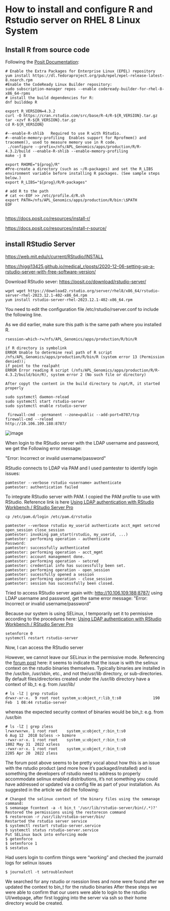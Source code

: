 # How to install and configure R and Rstudio server on RHEL 8 Linux System

## Install R from source code

Following the [Posit Documentation](https://docs.posit.co/resources/install-r-source/): 
```
# Enable the Extra Packages for Enterprise Linux (EPEL) repository
yum install https://dl.fedoraproject.org/pub/epel/epel-release-latest-8.noarch.rpm
#Enable the CodeReady Linux Builder repository:
sudo subscription-manager repos --enable codeready-builder-for-rhel-8-x86_64-rpms
# install the build dependencies for R:
dnf builddep R

export R_VERSION=4.3.2
curl -O https://cran.rstudio.com/src/base/R-4/R-${R_VERSION}.tar.gz
tar -xzvf R-${R_VERSION}.tar.gz
cd R-${R_VERSION}

#--enable-R-shlib	Required to use R with RStudio.
#--enable-memory-profiling	Enables support for Rprofmem() and tracemem(), used to measure memory use in R code.
 ./configure --prefix=/nfs/APL_Genomics/apps/production/R/R-4.3.2/build --enable-R-shlib --enable-memory-profiling
make -j 8

export RHOME="${prog}/R"
#Pre-create a directory (such as ~/R-packages) and set the R_LIBS environment variable before installing R packages. (See sample steps below.)
export R_LIBS="${prog}/R/R-packages"

# add R to the path
# cat <<-EOF >> /etc/profile.d/R.sh
export PATH=/nfs/APL_Genomics/apps/production/R/bin:\$PATH
EOF


```

https://docs.posit.co/resources/install-r/

https://docs.posit.co/resources/install-r-source/

## install RStudio Server
https://web.mit.edu/r/current/RStudio/INSTALL

https://higgi13425.github.io/medical_r/posts/2020-12-06-setting-up-a-rstudio-server-with-free-software-version/

Download RStudio sever: https://posit.co/download/rstudio-server/

```
wget wget https://download2.rstudio.org/server/rhel8/x86_64/rstudio-server-rhel-2023.12.1-402-x86_64.rpm
yum install rstudio-server-rhel-2023.12.1-402-x86_64.rpm

```
You need to edit the configuration file /etc/rstudio/rserver.conf to include the following line.

As we did earlier, make sure this path is the same path where you installed R.

```
rsession-which-r=/nfs/APL_Genomics/apps/production/R/bin/R

if R directory is symbolink
ERROR Unable to determine real path of R script /nfs/APL_Genomics/apps/production/R/bin/R (system error 13 (Permission denied));
if point to the realpaht
ERROR Error reading R script (/nfs/APL_Genomics/apps/production/R/R-4.3.2/build/bin/R), system error 2 (No such file or directory)

After copyt the content in the build directory to /opt/R, it started properly

sudo systemctl daemon-reload 
sudo systemctl start rstudio-server 
sudo systemctl enable rstudio-server

 firewall-cmd --permanent --zone=public --add-port=8787/tcp
firewall-cmd --reload
http://10.106.109.188:8787/
```

![image](https://github.com/xiaoli-dong/bioinfo_notebook/assets/52679027/3f80250a-e93a-4a90-9c82-f7d0d283e0c6)

When login to the RStudio server with the LDAP username and password, we get the Following error message:

"Error: Incorrect or invalid username/password"

RStudio connects to LDAP via PAM and I used pamtester to identify login issues: 
```
pamtester --verbose rstudio <username> authenticate
pamtester: authentication failed
```



To integrate RStudio server with PAM. I copied the PAM profile to use with RStudio. Reference link is here [Using LDAP authentication with RStudio Workbench / RStudio Server Pro](https://support.posit.co/hc/en-us/articles/232226708-Using-LDAP-authentication-with-RStudio-Workbench-RStudio-Server-Pro)

```
cp /etc/pam.d/login /etc/pam.d/rstudio

pamtester --verbose rstudio my_userid authenticate acct_mgmt setcred open_session close_session
pamtester: invoking pam_start(rstudio, my_userid, ...)
pamtester: performing operation - authenticate
Password:
pamtester: successfully authenticated
pamtester: performing operation - acct_mgmt
pamtester: account management done.
pamtester: performing operation - setcred
pamtester: credential info has successfully been set.
pamtester: performing operation - open_session
pamtester: sucessfully opened a session
pamtester: performing operation - close_session
pamtester: session has successfully been closed.
```
Tried to access RStudio server again with: http://10.106.109.188:8787/ using LDAP username and password, get the same error message:
"Error: Incorrect or invalid username/password"

Because our system is using SELinux, I temporarily set it to permissive according to the procedures here: [Using LDAP authentication with RStudio Workbench / RStudio Server Pro](https://support.posit.co/hc/en-us/articles/15173704481943-Active-Directory-LDAP-user-not-able-to-login-permission-denied-on-PAM-acct-mgmt)

```
setenforce 0
systemctl restart rstudio-server 
```
Now, I can access the RStudio server

However, we cannot leave our SELinux in the permissive mode. Referencing the [forum post](https://github.com/rstudio/rstudio/issues/4937) here: it seems to indicate that the issue is with the selinux context on the rstudio binaries themselves. Typically binaries are installed in the /usr/bin, /usr/sbin, etc., and not the/usr/lib directory, or sub-directories.  By default files/directories created under the /usr/lib directory have a context of lib_t: e.g. from /usr/lib/

```
# ls -lZ | grep rstudio
drwxr-xr-x.  9 root root system_u:object_r:lib_t:s0              190 Feb  1 08:44 rstudio-server
```
whereas the expected security context of binaries would be bin_t: e.g. from /usr/bin
```
# ls -lZ | grep zless
lrwxrwxrwx. 1 root root    system_u:object_r:bin_t:s0                            6 Aug 12  2018 bzless -> bzmore
-rwxr-xr-x. 1 root root    system_u:object_r:bin_t:s0                            1802 May 31  2022 xzless
-rwxr-xr-x. 1 root root    system_u:object_r:bin_t:s0                            2205 Apr 20  2022 zless
```
The forum post above seems to be pretty vocal about how this is an issue with the rstudio product (and more how it’s packaged/installed) and is something the developers of rstudio need to address to properly accommodate selinux enabled distributions, it’s not something you could have addressed or updated via a config file as part of your installation.
As suggested in the article we did the following:
```
# Changed the selinux context of the binary files using the semanage command:
$ semanage fcontext -a -t bin_t '/usr/lib/rstudio-server/bin(/.*)?'
Restored the permissions using the restorecon command
$ restorecon -r /usr/lib/rstudio-server/bin/
Restarted the rstudio server service
$ systemctl restart rstudio-server.service
$ systemctl status rstudio-server.service
Put SELinux back into enforcing mode
$ getenforce
$ setenforce 1
$ sestatus
```
Had users login to confirm things were “working” and checked the journald logs for selinux issues
```
$ journalctl -t setroubleshoot
```
We searched for any rstudio or rsession lines and none were found after we updated the context to bin_t for the rstudio binaries
After these steps we were able to confirm that our users were able to login to the rstudio UI/webpage, after first logging into the server via ssh so their home directory would be created.




